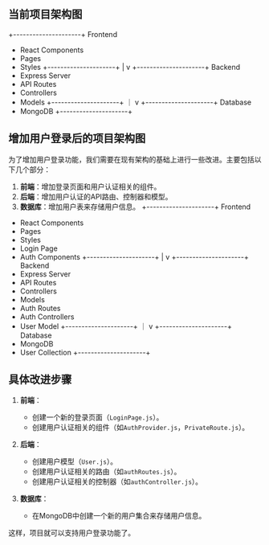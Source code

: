 ## 当前项目架构图
+---------------------+
Frontend
- React Components
- Pages
- Styles
+---------------------+
    |
    v
+---------------------+
Backend
- Express Server
- API Routes
- Controllers
- Models
+---------------------+
    ｜
    v
+---------------------+
Database
- MongoDB
+---------------------+

## 增加用户登录后的项目架构图

为了增加用户登录功能，我们需要在现有架构的基础上进行一些改进。主要包括以下几个部分：

1. **前端**：增加登录页面和用户认证相关的组件。
2. **后端**：增加用户认证的API路由、控制器和模型。
3. **数据库**：增加用户表来存储用户信息。
+---------------------+
Frontend
- React Components
- Pages
- Styles
- Login Page
- Auth Components
+---------------------+
    |
    v
+---------------------+
Backend
- Express Server
- API Routes
- Controllers
- Models
- Auth Routes
- Auth Controllers
- User Model
+---------------------+
    ｜
    v
+---------------------+
Database
- MongoDB
- User Collection
+---------------------+

## 具体改进步骤

1. **前端**：
    - 创建一个新的登录页面（`LoginPage.js`）。
    - 创建用户认证相关的组件（如`AuthProvider.js`，`PrivateRoute.js`）。

2. **后端**：
    - 创建用户模型（`User.js`）。
    - 创建用户认证相关的路由（如`authRoutes.js`）。
    - 创建用户认证相关的控制器（如`authController.js`）。

3. **数据库**：
    - 在MongoDB中创建一个新的用户集合来存储用户信息。

这样，项目就可以支持用户登录功能了。